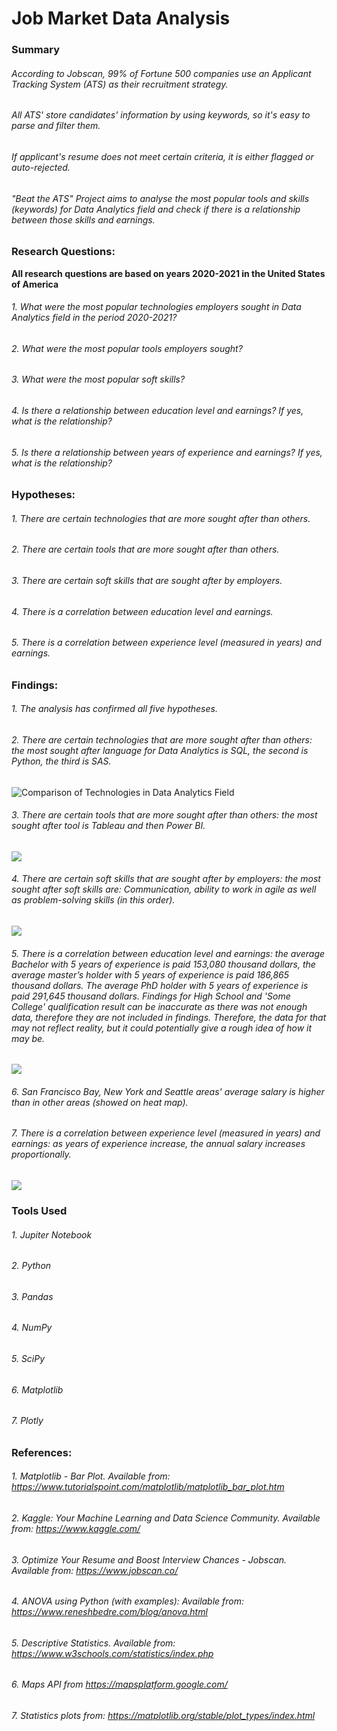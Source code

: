 # Job Market Data Analysis

### Summary

###### According to Jobscan, 99% of Fortune 500 companies use an Applicant Tracking System (ATS) as their recruitment strategy.
###### All ATS' store candidates' information by using keywords, so it's easy to parse and filter them.
###### If applicant's resume does not meet certain criteria, it is either flagged or auto-rejected.
###### "Beat the ATS" Project aims to analyse the most popular tools and skills (keywords) for Data Analytics field and check if there is a relationship between those skills and earnings.


### Research Questions:
<b>All research questions are based on years 2020-2021 in the United States of America</b>


###### 1. What were the most popular technologies employers sought in Data Analytics field in the period 2020-2021?
###### 2. What were the most popular tools employers sought? 
###### 3. What were the most popular soft skills? 
###### 4. Is there a relationship between education level and earnings? If yes, what is the relationship? 
###### 5. Is there a relationship between years of experience and earnings? If yes, what is the relationship? 


### Hypotheses:
###### 1. There are certain technologies that are more sought after than others.
###### 2. There are certain tools that are more sought after than others.
###### 3. There are certain soft skills that are sought after by employers.
###### 4. There is a correlation between education level and earnings.
###### 5. There is a correlation between experience level (measured in years) and earnings.


### Findings:
###### 1. The analysis has confirmed all five hypotheses.
###### 2. There are certain technologies that are more sought after than others: the most sought after language for Data Analytics is SQL, the second is Python, the third is SAS.
<img src= "https://github.com/rita-s/Data_Analysis_HR-Hackers/blob/main/Comparison%20of%20Technologies%20in%20Data%20Analytics%20Field.png" alt="Comparison of Technologies in Data Analytics Field">

###### 3. There are certain tools that are more sought after than others: the most sought after tool is Tableau and then Power BI.
<img src= "https://github.com/rita-s/Data_Analysis_HR-Hackers/blob/main/Comparison%20of%20Tools%20in%20Data%20Analytics%20Field.png">

###### 4. There are certain soft skills that are sought after by employers: the most sought after soft skills are: Communication, ability to work in agile as well as problem-solving skills (in this order).
<img src= "https://github.com/rita-s/Data_Analysis_HR-Hackers/blob/main/Comparison%20of%20Soft%20Skills%20in%20Data%20Analytics%20Field.png">

###### 5. There is a correlation between education level and earnings: the average Bachelor with 5 years of experience is paid 153,080 thousand dollars, the average master’s holder with 5 years of experience is paid 186,865 thousand dollars. The average PhD holder with 5 years of experience is paid 291,645 thousand dollars. Findings for High School and 'Some College' qualification result can be inaccurate as there was not enough data, therefore they are not included in findings. Therefore, the data for that may not reflect reality, but it could potentially give a rough idea of how it may be.

<img src= "https://github.com/rita-s/Data_Analysis_HR-Hackers/blob/main/Comparison%20of%20level%20of%20education%20to%20earnings.png">

###### 6. San Francisco Bay, New York and Seattle areas' average salary is higher than in other areas (showed on heat map).
###### 7. There is a correlation between experience level (measured in years) and earnings: as years of experience increase, the annual salary increases proportionally.

<img src= "https://github.com/rita-s/Data_Analysis_HR-Hackers/blob/main/Comparison%20of%20annual%20salary%20to%20experience.png">


### Tools Used
###### 1. Jupiter Notebook
###### 2. Python
###### 3. Pandas
###### 4. NumPy
###### 5. SciPy
###### 6. Matplotlib
###### 7. Plotly

### References:
###### 1. Matplotlib - Bar Plot. Available from: https://www.tutorialspoint.com/matplotlib/matplotlib_bar_plot.htm
###### 2. Kaggle: Your Machine Learning and Data Science Community. Available from: https://www.kaggle.com/
###### 3. Optimize Your Resume and Boost Interview Chances - Jobscan. Available from: https://www.jobscan.co/
###### 4. ANOVA using Python (with examples): Available from: https://www.reneshbedre.com/blog/anova.html
###### 5. Descriptive Statistics. Available from: https://www.w3schools.com/statistics/index.php
###### 6. Maps API from https://mapsplatform.google.com/
###### 7. Statistics plots from:  https://matplotlib.org/stable/plot_types/index.html

